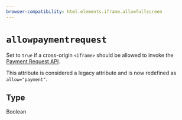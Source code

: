 ```yaml
---
browser-compatibility: html.elements.iframe.allowfullscreen
---
```


# `allowpaymentrequest`

Set to `true` if a cross-origin `<iframe>` should be allowed to invoke the [Payment Request API](https://developer.mozilla.org/en-US/docs/Web/API/Payment_Request_API).

This attribute is considered a legacy attribute and is now redefined as `allow="payment"`.

## Type

Boolean
